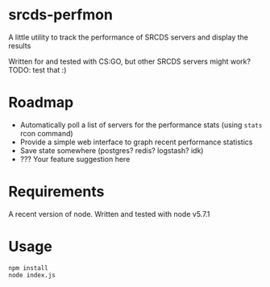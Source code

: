 # srcds-perfmon
A little utility to track the performance of SRCDS servers and display
the results

Written for and tested with CS:GO, but other SRCDS servers might work?
TODO: test that :)

# Roadmap

* Automatically poll a list of servers for the performance stats (using `stats` rcon command)
* Provide a simple web interface to graph recent performance statistics
* Save state somewhere (postgres? redis? logstash? idk)
* ??? Your feature suggestion here

# Requirements

A recent version of node. Written and tested with node v5.7.1 

# Usage

```
npm install 
node index.js
```
